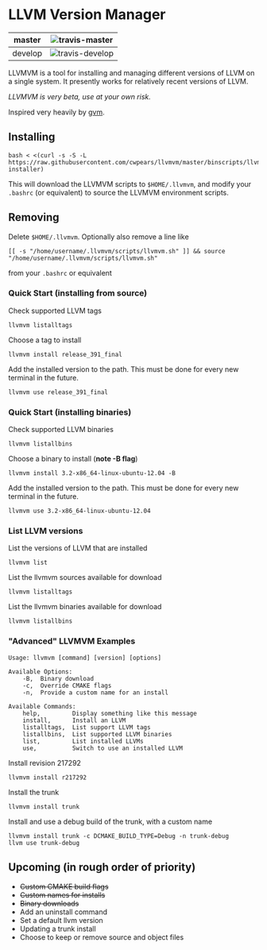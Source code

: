 # LLVM Version Manager

| master  | ![travis-master]  |
|---------|-------------------|
| develop | ![travis-develop] |
[travis-master]: https://travis-ci.org/cwpearson/llvmvm.svg?branch=master
[travis-develop]: https://travis-ci.org/cwpearson/llvmvm.svg?branch=develop

LLVMVM is a tool for installing and managing different versions of LLVM on a single system. It presently works for relatively recent versions of LLVM.

*LLVMVM is very beta, use at your own risk.*

Inspired very heavily by [gvm](https://github.com/moovweb/gvm).

## Installing

    bash < <(curl -s -S -L https://raw.githubusercontent.com/cwpears/llvmvm/master/binscripts/llvmvm-installer)

This will download the LLVMVM scripts to `$HOME/.llvmvm`, and modify your `.bashrc` (or equivalent) to source the LLVMVM environment scripts.

## Removing

Delete `$HOME/.llvmvm`. Optionally also remove a line like

    [[ -s "/home/username/.llvmvm/scripts/llvmvm.sh" ]] && source "/home/username/.llvmvm/scripts/llvmvm.sh"

from your `.bashrc` or equivalent


### Quick Start (installing from source)

Check supported LLVM tags

    llvmvm listalltags

Choose a tag to install

    llvmvm install release_391_final

Add the installed version to the path. This must be done for every new terminal in the future.

    llvmvm use release_391_final

### Quick Start (installing binaries)

Check supported LLVM binaries

    llvmvm listallbins

Choose a binary to install (**note -B flag**)

    llvmvm install 3.2-x86_64-linux-ubuntu-12.04 -B

Add the installed version to the path. This must be done for every new terminal in the future.

    llvmvm use 3.2-x86_64-linux-ubuntu-12.04

### List LLVM versions

List the versions of LLVM that are installed

    llvmvm list

List the llvmvm sources available for download

    llvmvm listalltags

List the llvmvm binaries available for download

    llvmvm listallbins

### "Advanced" LLVMVM Examples

    Usage: llvmvm [command] [version] [options]
    
    Available Options:
        -B,  Binary download
        -c,  Override CMAKE flags
        -n,  Provide a custom name for an install

    Available Commands:
        help,         Display something like this message
        install,      Install an LLVM
        listalltags,  List support LLVM tags
        listallbins,  List supported LLVM binaries
        list,         List installed LLVMs
        use,          Switch to use an installed LLVM


Install revision 217292

    llvmvm install r217292

Install the trunk

    llvmvm install trunk

Install and use a debug build of the trunk, with a custom name

    llvmvm install trunk -c DCMAKE_BUILD_TYPE=Debug -n trunk-debug
    llvm use trunk-debug

## Upcoming (in rough order of priority)

* ~~Custom CMAKE build flags~~
* ~~Custom names for installs~~
* ~~Binary downloads~~
* Add an uninstall command
* Set a default llvm version
* Updating a trunk install
* Choose to keep or remove source and object files